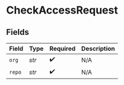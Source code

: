 # CheckAccessRequest


## Fields

| Field              | Type               | Required           | Description        |
| ------------------ | ------------------ | ------------------ | ------------------ |
| `org`              | *str*              | :heavy_check_mark: | N/A                |
| `repo`             | *str*              | :heavy_check_mark: | N/A                |